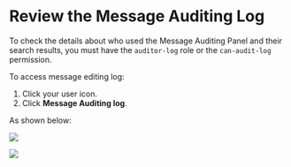 # Review the Message Auditing Log

To check the details about who used the Message Auditing Panel and their search results, you must have the `auditor-log` role or the `can-audit-log` permission.

To access message editing log:

1. Click your user icon.
2. Click **Message Auditing log**.

As shown below:

![](../../../.gitbook/assets/image%20%28304%29.png)

![](../../../.gitbook/assets/image%20%28305%29.png)

